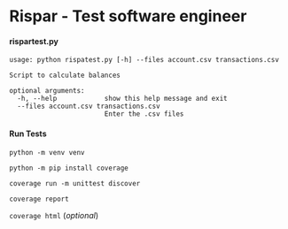 # Rispar - Test software engineer

#### rispartest.py
```
usage: python rispatest.py [-h] --files account.csv transactions.csv

Script to calculate balances

optional arguments:
  -h, --help            show this help message and exit
  --files account.csv transactions.csv
                        Enter the .csv files
```

#### Run Tests

`python -m venv venv`

`python -m pip install coverage`

`coverage run -m unittest discover`

`coverage report`

`coverage html` (_optional_)
